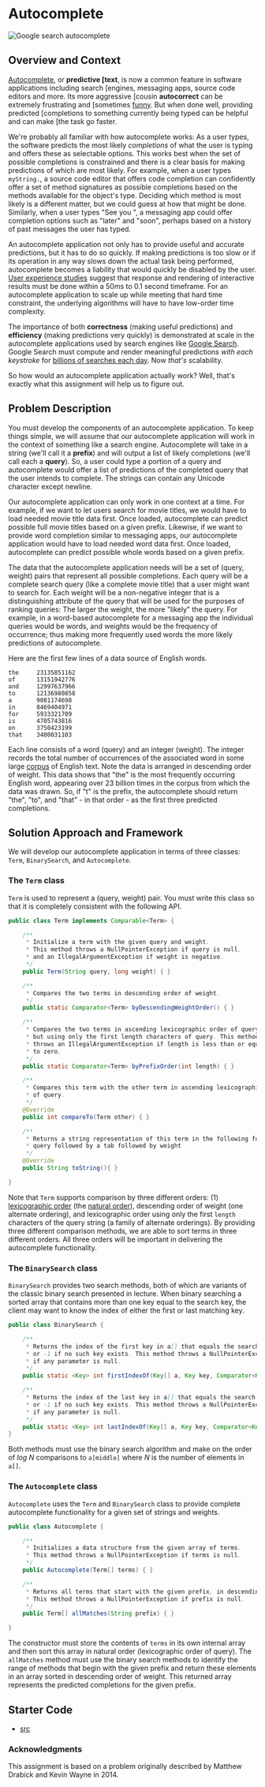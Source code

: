 # Autocomplete

![Google search autocomplete](img/google-autocomplete-small.png)

## Overview and Context

[Autocomplete](https://en.wikipedia.org/wiki/Autocomplete), or **predictive
[text**, is now a common feature in software applications including search
[engines, messaging apps, source code editors and more. Its more aggressive
[cousin **autocorrect** can be extremely frustrating and [sometimes
[funny](img/autocorrect-fail.jpg). But when done well, providing predicted
[completions to something currently being typed can be helpful and can make
[the task go faster.

We're probably all familiar with how autocomplete works: As a user types, the
software predicts the most likely *completions* of what the user is typing and
offers these as selectable options. This works best when the set of possible
completions is constrained and there is a clear basis for making predictions
of which are most likely. For example, when a user types `myString.`, a source
code editor that offers code completion can confidently offer a set of method
signatures as possible completions based on the methods available for the
object's type. Deciding which method is most likely is a different matter, but
we could guess at how that might be done. Similarly, when a user types "See
you ", a messaging app could offer completion options such as "later" and
"soon", perhaps based on a history of past messages the user has typed.

An autocomplete application not only has to provide useful and accurate
predictions, but it has to do so quickly. If making predictions is too slow or
if its operation in any way slows down the actual task being performed,
autocomplete becomes a liability that would quickly be disabled by the user.
[User experience studies](https://www.nngroup.com/articles/powers-of-10-time-scales-in-ux/)
suggest that response and rendering of interactive results must be done within
a 50ms to 0.1 second timeframe. For an autocomplete application to scale up
while meeting that hard time constraint, the underlying algorithms will have
to have low-order time complexity.

The importance of both **correctness** (making useful predictions) and
**efficiency** (making predictions very quickly) is demonstrated at scale in
the autocomplete applications used by search engines like 
[Google Search](https://blog.google/products/search/how-google-autocomplete-works-search/).
Google Search must compute and render meaningful predictions *with each
keystroke* for [billions of searches each day](https://www.internetlivestats.com/google-search-statistics/). Now
*that's* scalability.

So how would an autocomplete application actually work? Well, that's exactly
what this assignment will help us to figure out.


## Problem Description

You must develop the components of an autocomplete application. To keep things
simple, we will assume that our autocomplete application will work in the
context of something like a search engine. Autocomplete will take in a string
(we'll call it a **prefix**) and will output a list of likely completions
(we'll call each a **query**). So, a user could type a portion of a query and
autocomplete would offer a list of predictions of the completed query that the
user intends to complete. The strings can contain any Unicode character except
newline.

Our autocomplete application can only work in one context at a time. For
example, if we want to let users search for movie titles, we would have to
load needed movie title data first. Once loaded, autocomplete can predict
possible full movie titles based on a given prefix. Likewise, if we want to
provide word completion similar to messaging apps, our autocomplete
application would have to load needed word data first. Once loaded,
autocomplete can predict possible whole words based on a given prefix.

The data that the autocomplete application needs will be a set of (query,
weight) pairs that represent all possible completions. Each query will be a
complete search query (like a complete movie title) that a user might want to
search for. Each weight will be a non-negative integer that is a
distinguishing attribute of the query that will be used for the purposes of
ranking queries: The larger the weight, the more "likely" the query. For
example, in a word-based autocomplete for a messaging app the individual
queries would be words, and weights would be the frequency of occurrence; thus
making more frequently used words the more likely predictions of autocomplete.

Here are the first few lines of a data source of English words.

```
the     23135851162
of      13151942776
and     12997637966
to      12136980858
a       9081174698
in      8469404971
for     5933321709
is      4705743816
on      3750423199
that    3400031103
```

Each line consists of a word (query) and an integer (weight). The integer
records the total number of occurrences of the associated word in some large
[corpus](https://www.google.com/search?q=define+corpus) of English text. Note
the data is arranged in descending order of weight. This data shows that "the"
is the most frequently occurring English word, appearing over 23 billion times
in the corpus from which the data was drawn. So, if "t" is the prefix, the
autocomplete should return "the", "to", and "that" - in that order - as the
first three predicted completions.


## Solution Approach and Framework

We will develop our autocomplete application in terms of three classes:
`Term`, `BinarySearch`, and `Autocomplete`.

### The `Term` class

`Term` is used to represent a (query, weight) pair. You must write this class
so that it is completely consistent with the following API.

```java
public class Term implements Comparable<Term> {

    /**
     * Initialize a term with the given query and weight.
     * This method throws a NullPointerException if query is null,
     * and an IllegalArgumentException if weight is negative.
     */
    public Term(String query, long weight) { }

    /**
     * Compares the two terms in descending order of weight.
     */
    public static Comparator<Term> byDescendingWeightOrder() { }

    /**
     * Compares the two terms in ascending lexicographic order of query,
     * but using only the first length characters of query. This method
     * throws an IllegalArgumentException if length is less than or equal
     * to zero.
     */
    public static Comparator<Term> byPrefixOrder(int length) { }

    /**
     * Compares this term with the other term in ascending lexicographic order
     * of query.
     */
    @Override
    public int compareTo(Term other) { }

    /**
     * Returns a string representation of this term in the following format:
     * query followed by a tab followed by weight
     */
    @Override
    public String toString(){ }

}
```

Note that `Term` supports comparison by three different orders: (1)
[lexicographic order](https://en.wikipedia.org/wiki/Lexicographic_order) 
(the [natural order](https://docs.oracle.com/en/java/javase/14/docs/api/java.base/java/lang/String.html#compareTo(java.lang.String))),
descending order of weight (one alternate ordering), and lexicographic order
using only the first `length` characters of the query string (a family of
alternate orderings). By providing three different comparison methods, we are
able to sort terms in three different orders. All three orders will be
important in delivering the autocomplete functionality.


### The `BinarySearch` class

`BinarySearch` provides two search methods, both of which are variants of the
classic binary search presented in lecture. When binary searching a sorted
array that contains more than one key equal to the search key, the client may
want to know the index of either the first or last matching key.


```java
public class BinarySearch {

    /**
     * Returns the index of the first key in a[] that equals the search key, 
     * or -1 if no such key exists. This method throws a NullPointerException
     * if any parameter is null.
     */
    public static <Key> int firstIndexOf(Key[] a, Key key, Comparator<Key> comparator) { }

    /**
     * Returns the index of the last key in a[] that equals the search key, 
     * or -1 if no such key exists. This method throws a NullPointerException
     * if any parameter is null.
     */
    public static <Key> int lastIndexOf(Key[] a, Key key, Comparator<Key> comparator) { }
}
```

Both methods must use the binary search algorithm and make on the order of *log N* comparisons to `a[middle]` where *N* is the number of elements in `a[]`.


### The `Autocomplete` class

`Autocomplete` uses the `Term` and `BinarySearch` class to provide complete
autocomplete functionality for a given set of strings and weights.

```java
public class Autocomplete {

	/**
	 * Initializes a data structure from the given array of terms.
	 * This method throws a NullPointerException if terms is null.
	 */
	public Autocomplete(Term[] terms) { }

	/** 
	 * Returns all terms that start with the given prefix, in descending order of weight. 
	 * This method throws a NullPointerException if prefix is null.
	 */
	public Term[] allMatches(String prefix) { }

}
```

The constructor must store the contents of `terms` in its own internal array
and then sort this array in natural order (lexicographic order of query). The
`allMatches` method must use the binary search methods to identify the range
of methods that begin with the given prefix and return these elements in an
array sorted in descending order of weight. This returned array represents the
predicted completions for the given prefix.


## Starter Code 

- [src](../src/)

### Acknowledgments

This assignment is based on a problem originally described by Matthew Drabick
and Kevin Wayne in 2014.

